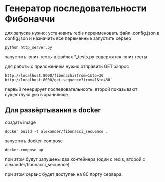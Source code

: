 # Генератор последовательности Фибоначчи

для запуска нужно:
установить redis 
переименовать файл .config.json в config.json и назначить все переменные
запустить сервер 

```
python http_server.py
```
запустить юнит-тесты
в файлах *_tests.py содержатся юнит тесты

для работы с приложением нужно отправить GET  запрос 
```
http://localhost:8000/fibonachi?from=1&to=30
http://localhost:8000/get-sequence?from=1&to=30
```
первый генерирует последовательнсоть, второй показывают существующую в хранилище.

## Для развёртывания в docker

создать image 
```
docker build -t alexander/fibonacci_secuence .
```

запустить docker-compose

```
docker-compose up
```

при этом будут запущены два контейнера (один с redis, второй с alexander/fibonacci_secuence)

при этом сервис будет доступен на 80 порту сервера.